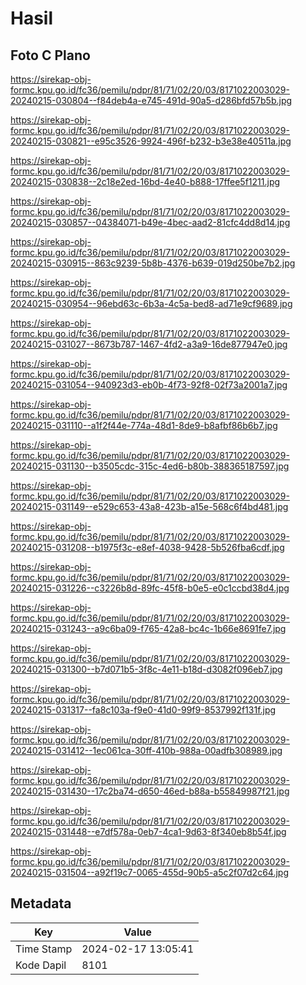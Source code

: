 # Hasil

## Foto C Plano

https://sirekap-obj-formc.kpu.go.id/fc36/pemilu/pdpr/81/71/02/20/03/8171022003029-20240215-030804--f84deb4a-e745-491d-90a5-d286bfd57b5b.jpg

https://sirekap-obj-formc.kpu.go.id/fc36/pemilu/pdpr/81/71/02/20/03/8171022003029-20240215-030821--e95c3526-9924-496f-b232-b3e38e40511a.jpg

https://sirekap-obj-formc.kpu.go.id/fc36/pemilu/pdpr/81/71/02/20/03/8171022003029-20240215-030838--2c18e2ed-16bd-4e40-b888-17ffee5f1211.jpg

https://sirekap-obj-formc.kpu.go.id/fc36/pemilu/pdpr/81/71/02/20/03/8171022003029-20240215-030857--04384071-b49e-4bec-aad2-81cfc4dd8d14.jpg

https://sirekap-obj-formc.kpu.go.id/fc36/pemilu/pdpr/81/71/02/20/03/8171022003029-20240215-030915--863c9239-5b8b-4376-b639-019d250be7b2.jpg

https://sirekap-obj-formc.kpu.go.id/fc36/pemilu/pdpr/81/71/02/20/03/8171022003029-20240215-030954--96ebd63c-6b3a-4c5a-bed8-ad71e9cf9689.jpg

https://sirekap-obj-formc.kpu.go.id/fc36/pemilu/pdpr/81/71/02/20/03/8171022003029-20240215-031027--8673b787-1467-4fd2-a3a9-16de877947e0.jpg

https://sirekap-obj-formc.kpu.go.id/fc36/pemilu/pdpr/81/71/02/20/03/8171022003029-20240215-031054--940923d3-eb0b-4f73-92f8-02f73a2001a7.jpg

https://sirekap-obj-formc.kpu.go.id/fc36/pemilu/pdpr/81/71/02/20/03/8171022003029-20240215-031110--a1f2f44e-774a-48d1-8de9-b8afbf86b6b7.jpg

https://sirekap-obj-formc.kpu.go.id/fc36/pemilu/pdpr/81/71/02/20/03/8171022003029-20240215-031130--b3505cdc-315c-4ed6-b80b-388365187597.jpg

https://sirekap-obj-formc.kpu.go.id/fc36/pemilu/pdpr/81/71/02/20/03/8171022003029-20240215-031149--e529c653-43a8-423b-a15e-568c6f4bd481.jpg

https://sirekap-obj-formc.kpu.go.id/fc36/pemilu/pdpr/81/71/02/20/03/8171022003029-20240215-031208--b1975f3c-e8ef-4038-9428-5b526fba6cdf.jpg

https://sirekap-obj-formc.kpu.go.id/fc36/pemilu/pdpr/81/71/02/20/03/8171022003029-20240215-031226--c3226b8d-89fc-45f8-b0e5-e0c1ccbd38d4.jpg

https://sirekap-obj-formc.kpu.go.id/fc36/pemilu/pdpr/81/71/02/20/03/8171022003029-20240215-031243--a9c6ba09-f765-42a8-bc4c-1b66e8691fe7.jpg

https://sirekap-obj-formc.kpu.go.id/fc36/pemilu/pdpr/81/71/02/20/03/8171022003029-20240215-031300--b7d071b5-3f8c-4e11-b18d-d3082f096eb7.jpg

https://sirekap-obj-formc.kpu.go.id/fc36/pemilu/pdpr/81/71/02/20/03/8171022003029-20240215-031317--fa8c103a-f9e0-41d0-99f9-8537992f131f.jpg

https://sirekap-obj-formc.kpu.go.id/fc36/pemilu/pdpr/81/71/02/20/03/8171022003029-20240215-031412--1ec061ca-30ff-410b-988a-00adfb308989.jpg

https://sirekap-obj-formc.kpu.go.id/fc36/pemilu/pdpr/81/71/02/20/03/8171022003029-20240215-031430--17c2ba74-d650-46ed-b88a-b55849987f21.jpg

https://sirekap-obj-formc.kpu.go.id/fc36/pemilu/pdpr/81/71/02/20/03/8171022003029-20240215-031448--e7df578a-0eb7-4ca1-9d63-8f340eb8b54f.jpg

https://sirekap-obj-formc.kpu.go.id/fc36/pemilu/pdpr/81/71/02/20/03/8171022003029-20240215-031504--a92f19c7-0065-455d-90b5-a5c2f07d2c64.jpg


## Metadata

| Key        | Value               |
| ---------- | ------------------- |
| Time Stamp | 2024-02-17 13:05:41 |
| Kode Dapil | 8101                |



